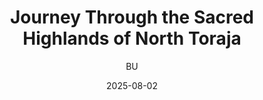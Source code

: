 ---
title: "Journey Through the Sacred Highlands of North Toraja"
date: 2025-08-02
author: "BU"
tags: ["Travel Tales"]
image: "/images/journe-through-the-sacred-highlands-of-north-toraja.jpg"
draft: true
---